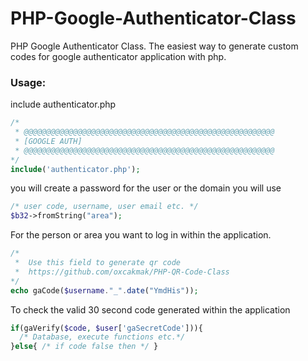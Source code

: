 # PHP-Google-Authenticator-Class
PHP Google Authenticator Class. The easiest way to generate custom codes for google authenticator application with php.

### Usage:
include authenticator.php
```php
/*
 * @@@@@@@@@@@@@@@@@@@@@@@@@@@@@@@@@@@@@@@@@@@@@@@@@@@@@@@@
 * [GOOGLE AUTH]
 * @@@@@@@@@@@@@@@@@@@@@@@@@@@@@@@@@@@@@@@@@@@@@@@@@@@@@@@@
*/
include('authenticator.php');
```
you will create a password for the user or the domain you will use
```php
/* user code, username, user email etc. */
$b32->fromString("area");
```
For the person or area you want to log in within the application.
```php
/*
 *  Use this field to generate qr code
 *  https://github.com/oxcakmak/PHP-QR-Code-Class
*/
echo gaCode($username."_".date("YmdHis"));
```
To check the valid 30 second code generated within the application
```php
if(gaVerify($code, $user['gaSecretCode'])){
  /* Database, execute functions etc.*/
}else{ /* if code false then */ }
```

